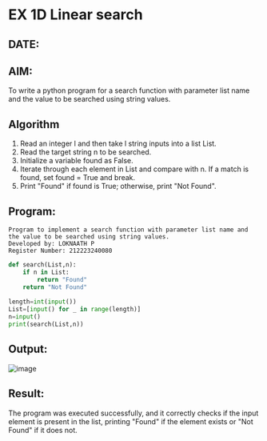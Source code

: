 # EX 1D Linear search
## DATE:
## AIM:
To write a python program for a search function with parameter list name and the value to be searched using string values.



## Algorithm
1. Read an integer l and then take l string inputs into a list List.
2. Read the target string n to be searched.
3. Initialize a variable found as False.
4. Iterate through each element in List and compare with n. If a match is found, set found = True and break.
5. Print "Found" if found is True; otherwise, print "Not Found".
## Program:
```
Program to implement a search function with parameter list name and the value to be searched using string values.
Developed by: LOKNAATH P 
Register Number: 212223240080
```
```python
def search(List,n):
    if n in List:
        return "Found"
    return "Not Found"
    
length=int(input())
List=[input() for _ in range(length)]
n=input()
print(search(List,n))
```

## Output:
![image](https://github.com/user-attachments/assets/460b44fe-d941-43b9-9c56-7c63bea03b43)



## Result:
The program was executed successfully, and it correctly checks if the input element is present in the list, printing "Found" if the element exists or "Not Found" if it does not.

